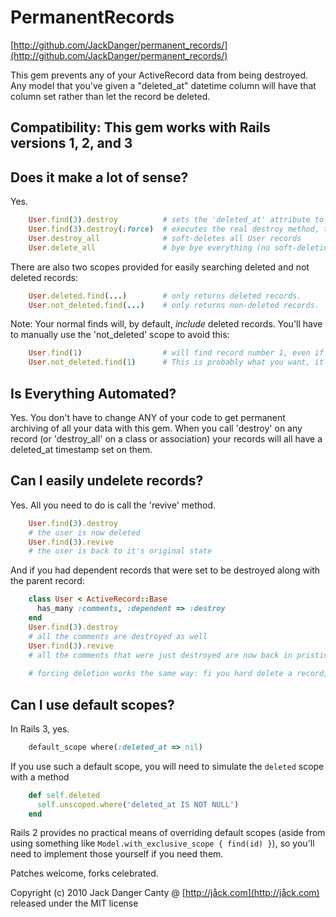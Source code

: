 # PermanentRecords

[http://github.com/JackDanger/permanent_records/](http://github.com/JackDanger/permanent_records/)

This gem prevents any of your ActiveRecord data from being destroyed.
Any model that you've given a "deleted_at" datetime column will have that column set rather than let the record be deleted.

## Compatibility: This gem works with Rails versions 1, 2, and 3

## Does it make a lot of sense?

Yes.

```ruby
    User.find(3).destroy          # sets the 'deleted_at' attribute to Time.now and returns a frozen record
    User.find(3).destroy(:force)  # executes the real destroy method, the record will be removed from the database
    User.destroy_all              # soft-deletes all User records
    User.delete_all               # bye bye everything (no soft-deleting here)
```
There are also two scopes provided for easily searching deleted and not deleted records:

```ruby
    User.deleted.find(...)        # only returns deleted records.
    User.not_deleted.find(...)    # only returns non-deleted records.
```

Note: Your normal finds will, by default, _include_ deleted records. You'll have to manually use the 'not_deleted' scope to avoid this:

```ruby
    User.find(1)                  # will find record number 1, even if it's deleted
    User.not_deleted.find(1)      # This is probably what you want, it doesn't find deleted records
```

## Is Everything Automated?


Yes. You don't have to change ANY of your code to get permanent archiving of all your data with this gem. 
When you call 'destroy' on any record  (or 'destroy_all' on a class or association) your records will
all have a deleted_at timestamp set on them.


## Can I easily undelete records?

Yes. All you need to do is call the 'revive' method.

```ruby
    User.find(3).destroy
    # the user is now deleted
    User.find(3).revive
    # the user is back to it's original state
```

And if you had dependent records that were set to be destroyed along with the parent record:

```ruby
    class User < ActiveRecord::Base
      has_many :comments, :dependent => :destroy
    end
    User.find(3).destroy
    # all the comments are destroyed as well
    User.find(3).revive
    # all the comments that were just destroyed are now back in pristine condition
    
    # forcing deletion works the same way: fi you hard delete a record, its dependent records will also be hard deleted
```

## Can I use default scopes?

In Rails 3, yes.

```ruby
    default_scope where(:deleted_at => nil)
```

If you use such a default scope, you will need to simulate the `deleted` scope with a method

```ruby
    def self.deleted
      self.unscoped.where('deleted_at IS NOT NULL')
    end
```

Rails 2 provides no practical means of overriding default scopes (aside from using something like `Model.with_exclusive_scope { find(id) }`), so you'll need to implement those yourself if you need them.

Patches welcome, forks celebrated.

Copyright (c) 2010 Jack Danger Canty @ [http://jåck.com](http://jåck.com) released under the MIT license
